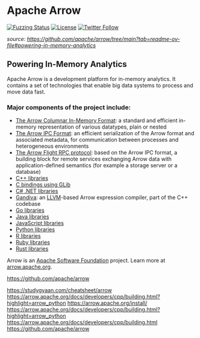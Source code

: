 # Apache Arrow

[![Fuzzing Status](https://oss-fuzz-build-logs.storage.googleapis.com/badges/arrow.svg)](https://bugs.chromium.org/p/oss-fuzz/issues/list?sort=-opened&can=1&q=proj:arrow)
[![License](http://img.shields.io/:license-Apache%202-blue.svg)](https://github.com/apache/arrow/blob/main/LICENSE.txt)
[![Twitter Follow](https://img.shields.io/twitter/follow/apachearrow.svg?style=social&label=Follow)](https://twitter.com/apachearrow)

_source: <https://github.com/apache/arrow/tree/main?tab=readme-ov-file#powering-in-memory-analytics>_

## Powering In-Memory Analytics

Apache Arrow is a development platform for in-memory analytics. It contains a
set of technologies that enable big data systems to process and move data fast.

### Major components of the project include:

- [The Arrow Columnar In-Memory Format](https://arrow.apache.org/docs/dev/format/Columnar.html):
a standard and efficient in-memory representation of various datatypes, plain or nested
- [The Arrow IPC Format](https://arrow.apache.org/docs/dev/format/Columnar.html#serialization-and-interprocess-communication-ipc):
an efficient serialization of the Arrow format and associated metadata,
for communication between processes and heterogeneous environments
- [The Arrow Flight RPC protocol](https://github.com/apache/arrow/tree/main/format/Flight.proto):
based on the Arrow IPC format, a building block for remote services exchanging
Arrow data with application-defined semantics (for example a storage server or a database)
- [C++ libraries](https://github.com/apache/arrow/tree/main/cpp)
- [C bindings using GLib](https://github.com/apache/arrow/tree/main/c_glib)
- [C# .NET libraries](https://github.com/apache/arrow/tree/main/csharp)
- [Gandiva](https://github.com/apache/arrow/tree/main/cpp/src/gandiva):
an [LLVM](https://llvm.org)-based Arrow expression compiler, part of the C++ codebase
- [Go libraries](https://github.com/apache/arrow/tree/main/go)
- [Java libraries](https://github.com/apache/arrow/tree/main/java)
- [JavaScript libraries](https://github.com/apache/arrow/tree/main/js)
- [Python libraries](https://github.com/apache/arrow/tree/main/python)
- [R libraries](https://github.com/apache/arrow/tree/main/r)
- [Ruby libraries](https://github.com/apache/arrow/tree/main/ruby)
- [Rust libraries](https://github.com/apache/arrow-rs)

Arrow is an [Apache Software Foundation](https://www.apache.org) project. Learn more at
[arrow.apache.org](https://arrow.apache.org).

https://github.com/apache/arrow

https://studygyaan.com/cheatsheet/arrow
https://arrow.apache.org/docs/developers/cpp/building.html?highlight=arrow_python
https://arrow.apache.org/install/
https://arrow.apache.org/docs/developers/cpp/building.html?highlight=arrow_python
https://arrow.apache.org/docs/developers/cpp/building.html
https://github.com/apache/arrow